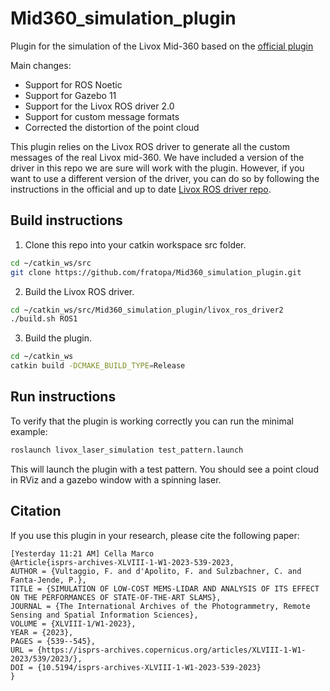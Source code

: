 # Mid360_simulation_plugin
Plugin for the simulation of the Livox Mid-360 based on the [official plugin](https://github.com/Livox-SDK/livox_laser_simulation)

Main changes:
- Support for ROS Noetic
- Support for Gazebo 11
- Support for the Livox ROS driver 2.0
- Support for custom message formats
- Corrected the distortion of the point cloud



This plugin relies on the Livox ROS driver to generate all the custom messages of the real Livox mid-360. We have included a version of the driver in this repo we are sure will work with the plugin. However, if you want to use a different version of the driver, you can do so by following the instructions in the official and up to date [Livox ROS driver repo](https://github.com/Livox-SDK/livox_ros_driver2).

## Build instructions

1. Clone this repo into your catkin workspace src folder.
```bash
cd ~/catkin_ws/src
git clone https://github.com/fratopa/Mid360_simulation_plugin.git
```
2. Build the Livox ROS driver.
```bash
cd ~/catkin_ws/src/Mid360_simulation_plugin/livox_ros_driver2
./build.sh ROS1
```
3. Build the plugin.
```bash
cd ~/catkin_ws
catkin build -DCMAKE_BUILD_TYPE=Release
```
## Run instructions

To verify that the plugin is working correctly you can run the minimal example:
```bash
roslaunch livox_laser_simulation test_pattern.launch
```
This will launch the plugin with a test pattern. You should see a point cloud in RViz and a gazebo window with a spinning laser.

## Citation

If you use this plugin in your research, please cite the following paper:

```
[Yesterday 11:21 AM] Cella Marco
@Article{isprs-archives-XLVIII-1-W1-2023-539-2023,
AUTHOR = {Vultaggio, F. and d'Apolito, F. and Sulzbachner, C. and Fanta-Jende, P.},
TITLE = {SIMULATION OF LOW-COST MEMS-LIDAR AND ANALYSIS OF ITS EFFECT ON THE PERFORMANCES OF STATE-OF-THE-ART SLAMS},
JOURNAL = {The International Archives of the Photogrammetry, Remote Sensing and Spatial Information Sciences},
VOLUME = {XLVIII-1/W1-2023},
YEAR = {2023},
PAGES = {539--545},
URL = {https://isprs-archives.copernicus.org/articles/XLVIII-1-W1-2023/539/2023/},
DOI = {10.5194/isprs-archives-XLVIII-1-W1-2023-539-2023}
}
```